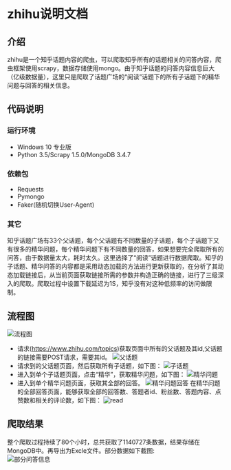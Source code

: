 zhihu说明文档
==
介绍
 - 
zhihu是一个知乎话题内容的爬虫，可以爬取知乎所有的话题相关的问答内容，爬虫框架使用scrapy，数据存储使用mongo。由于知乎话题的问答内容信息巨大（亿级数据量），这里只是爬取了话题广场的“阅读”话题下的所有子话题下的精华问题与回答的相关信息。<br>

代码说明
--
### 运行环境
* Windows 10 专业版<br>
* Python 3.5/Scrapy 1.5.0/MongoDB 3.4.7<br>

### 依赖包
* Requests<br>
* Pymongo<br>
* Faker(随机切换User-Agent)<br>

### 其它
知乎话题广场有33个父话题，每个父话题有不同数量的子话题，每个子话题下又有很多的精华问题，每个精华问题下有不同数量的回答，如果想要完全爬取所有的问答，由于数据量太大，耗时太久。这里选择了“阅读”话题进行数据爬取。知乎的子话题、精华问答的内容都是采用动态加载的方法进行更新获取的，在分析了其动态加载链接后，从当前页面获取链接所需的参数并构造正确的链接，进行了三级深入的爬取。爬取过程中设置下载延迟为1S，知乎没有对这种低频率的访问做限制。

## 流程图

![流程图](https://github.com/lanluyu/zhihu/blob/master/pic/%E6%B5%81%E7%A8%8B%E5%9B%BE.PNG)

* 请求(https://www.zhihu.com/topics)获取页面中所有的父话题及其id,父话题的链接需要POST请求，需要其id。
![父话题](https://github.com/lanluyu/zhihu/blob/master/pic/topic.PNG)
* 请求到的父话题页面，然后获取所有子话题，如下图：
![子话题](https://github.com/lanluyu/zhihu/blob/master/pic/topics.PNG)
* 进入到单个子话题页面，点击“精华”，获取精华问题，如下图：
![精华问题](https://github.com/lanluyu/zhihu/blob/master/pic/question.PNG)
* 进入到单个精华问题页面，获取其全部的回答。
![精华问题回答](https://github.com/lanluyu/zhihu/blob/master/pic/anwser.PNG)
在精华问题的全部回答页面，能够获取全部的回答数、答题者id、粉丝数、答题内容、点赞数和相关的评论数，如下图：
![read](https://github.com/lanluyu/zhihu/blob/master/pic/bufen.PNG)


爬取结果
-
整个爬取过程持续了80个小时，总共获取了1140727条数据，结果存储在MongoDB中。再导出为Excle文件。部分数据如下截图:<br>
![部分问答信息](https://github.com/lanluyu/zhihu/blob/master/pic/mongodb.PNG)
